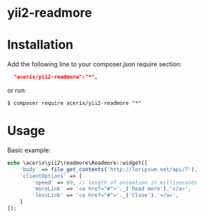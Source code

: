 # yii2-readmore

Installation
============
Add the following line to your composer.json require section:
```json
  "acerix/yii2-readmore":"*",
```

or run:
```
$ composer require acerix/yii2-readmore "*"
```

Usage
============
Basic example:
```php
echo \acerix\yii2\readmore\Readmore::widget([
    'body' => file_get_contents('http://loripsum.net/api/7'),
    'clientOptions' => [
        'speed' => 69, // length of animation in milliseconds
        'moreLink' => '<a href="#">'._('Read more').'</a>',
        'lessLink' => '<a href="#">'._('Close').'</a>',
    ]
]);
```
